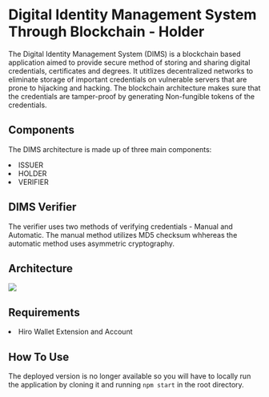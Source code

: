 # Digital Identity Management System Through Blockchain - Holder 
The Digital Identity Management System (DIMS) is a blockchain based application aimed to provide secure method of storing and sharing digital credentials, certificates and degrees. It utitlizes decentralized networks to eliminate storage of important credentials on vulnerable servers that are prone to hijacking and hacking. The blockchain architecture makes sure that the credentials are tamper-proof by generating Non-fungible tokens of the credentials.

## Components
The DIMS architecture is made up of three main components:
<li> ISSUER </li>
<li> HOLDER </li>
<li> VERIFIER </li>

## DIMS Verifier
The verifier uses two methods of verifying credentials - Manual and Automatic. The manual method utilizes MD5 checksum whhereas the automatic method uses asymmetric cryptography.

## Architecture
<img src="https://user-images.githubusercontent.com/60568107/178979150-7485831a-e6e0-4a42-972a-499d995b8001.jpg" />

## Requirements
<li>Hiro Wallet Extension and Account</li>

## How To Use
The deployed version is no longer available so you will have to locally run the application by cloning it and running `npm start` in the root directory.
